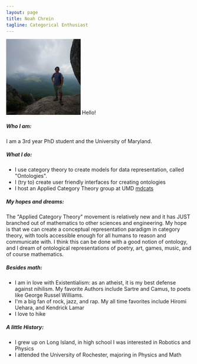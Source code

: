```yaml
---
layout: page
title: Noah Chrein
tagline: Categorical Enthusiast
---
```

<img src="/assets/images/hiking/shenendoah.jpg" width="40%">  
Hello!  

##### Who I am:  
I am a 3rd year PhD student and the University of Maryland.  

##### What I do:
- I use category theory to create models for data representation, called "Ontologies".
- I (try to) create user friendly interfaces for creating ontologies
- I host an Applied Category Theory group at UMD [mdcats](https://mdcats.github.io)

##### My hopes and dreams:  
The "Applied Category Theory" movement is relatively new and it has JUST branched out of mathematics to other sciences and engineering. My hope is that we can create a conceptual representation paradigm in category theory, with tools accessible enough for all humans to reason and communicate with. I think this can be done with a good notion of ontology, and I dream of ontological representations of poetry, art, games, music, and of course mathematics.


##### Besides math:
- I am in love with Existentialism: as an atheist, it is my best defense against nihilism. My favorite Authors include Sartre and Camus, to poets like George Russel Williams.  
- I'm a big fan of rock, jazz, and rap. My all time favorites include Hiromi Uehara, and Kendrick Lamar
- I love to hike

##### A little History:
- I grew up on Long Island, in high school I was interested in Robotics and Physics
- I attended the University of Rochester, majoring in Physics and Math
